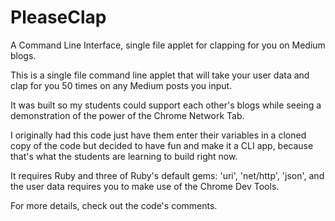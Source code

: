 # PleaseClap
A Command Line Interface, single file applet for clapping for you on Medium blogs.

This is a single file command line applet that will take your user data and clap for you 50 times on any Medium posts you input. 

It was built so my students could support each other's blogs while seeing a demonstration of the power of the Chrome Network Tab.

I originally had this code just have them enter their variables in a cloned copy of the code but decided to have fun and make it a CLI app, because that's what the students are learning to build right now.

It requires Ruby and three of Ruby's default gems: 'uri', 'net/http', 'json', and the user data requires you to make use of the Chrome Dev Tools.

For more details, check out the code's comments.
